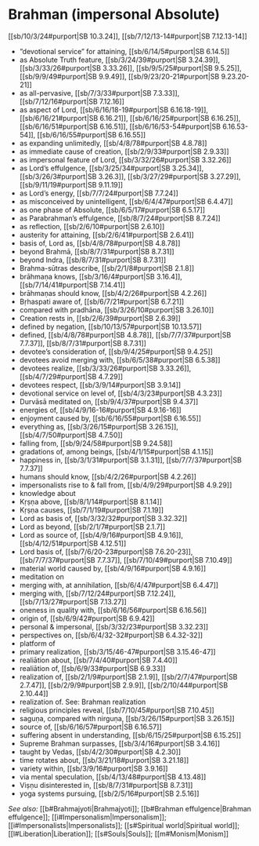 # Brahman (impersonal Absolute)

[[sb/10/3/24#purport|SB 10.3.24]], [[sb/7/12/13-14#purport|SB 7.12.13-14]]

* ”devotional service” for attaining, [[sb/6/14/5#purport|SB 6.14.5]]
* as Absolute Truth feature, [[sb/3/24/39#purport|SB 3.24.39]], [[sb/3/33/26#purport|SB 3.33.26]], [[sb/9/5/25#purport|SB 9.5.25]], [[sb/9/9/49#purport|SB 9.9.49]], [[sb/9/23/20-21#purport|SB 9.23.20-21]]
* as all-pervasive, [[sb/7/3/33#purport|SB 7.3.33]], [[sb/7/12/16#purport|SB 7.12.16]]
* as aspect of Lord, [[sb/6/16/18-19#purport|SB 6.16.18-19]], [[sb/6/16/21#purport|SB 6.16.21]], [[sb/6/16/25#purport|SB 6.16.25]], [[sb/6/16/51#purport|SB 6.16.51]], [[sb/6/16/53-54#purport|SB 6.16.53-54]], [[sb/6/16/55#purport|SB 6.16.55]]
* as expanding unlimitedly, [[sb/4/8/78#purport|SB 4.8.78]]
* as immediate cause of creation, [[sb/2/9/33#purport|SB 2.9.33]]
* as impersonal feature of Lord, [[sb/3/32/26#purport|SB 3.32.26]]
* as Lord’s effulgence, [[sb/3/25/34#purport|SB 3.25.34]], [[sb/3/26/3#purport|SB 3.26.3]], [[sb/3/27/29#purport|SB 3.27.29]], [[sb/9/11/19#purport|SB 9.11.19]]
* as Lord’s energy, [[sb/7/7/24#purport|SB 7.7.24]]
* as misconceived by unintelligent, [[sb/6/4/47#purport|SB 6.4.47]]
* as one phase of Absolute, [[sb/6/5/17#purport|SB 6.5.17]]
* as Parabrahman’s effulgence, [[sb/8/7/24#purport|SB 8.7.24]]
* as reflection, [[sb/2/6/10#purport|SB 2.6.10]]
* austerity for attaining, [[sb/2/6/41#purport|SB 2.6.41]]
* basis of, Lord as, [[sb/4/8/78#purport|SB 4.8.78]]
* beyond Brahmā, [[sb/8/7/31#purport|SB 8.7.31]]
* beyond Indra, [[sb/8/7/31#purport|SB 8.7.31]]
* Brahma-sūtras describe, [[sb/2/1/8#purport|SB 2.1.8]]
* brāhmaṇa knows, [[sb/3/16/4#purport|SB 3.16.4]], [[sb/7/14/41#purport|SB 7.14.41]]
* brāhmaṇas should know, [[sb/4/2/26#purport|SB 4.2.26]]
* Bṛhaspati aware of, [[sb/6/7/21#purport|SB 6.7.21]]
* compared with pradhāna, [[sb/3/26/10#purport|SB 3.26.10]]
* Creation rests in, [[sb/2/6/39#purport|SB 2.6.39]]
* defined by negation, [[sb/10/13/57#purport|SB 10.13.57]]
* defined, [[sb/4/8/78#purport|SB 4.8.78]], [[sb/7/7/37#purport|SB 7.7.37]], [[sb/8/7/31#purport|SB 8.7.31]]
* devotee’s consideration of, [[sb/9/4/25#purport|SB 9.4.25]]
* devotees avoid merging with, [[sb/6/5/38#purport|SB 6.5.38]]
* devotees realize, [[sb/3/33/26#purport|SB 3.33.26]], [[sb/4/7/29#purport|SB 4.7.29]]
* devotees respect, [[sb/3/9/14#purport|SB 3.9.14]]
* devotional service on level of, [[sb/4/3/23#purport|SB 4.3.23]]
* Durvāsā meditated on, [[sb/9/4/37#purport|SB 9.4.37]]
* energies of, [[sb/4/9/16-16#purport|SB 4.9.16-16]]
* enjoyment caused by, [[sb/6/16/55#purport|SB 6.16.55]]
* everything as, [[sb/3/26/15#purport|SB 3.26.15]], [[sb/4/7/50#purport|SB 4.7.50]]
* falling from, [[sb/9/24/58#purport|SB 9.24.58]]
* gradations of, among beings, [[sb/4/1/15#purport|SB 4.1.15]]
* happiness in, [[sb/3/1/31#purport|SB 3.1.31]], [[sb/7/7/37#purport|SB 7.7.37]]
* humans should know, [[sb/4/2/26#purport|SB 4.2.26]]
* impersonalists rise to & fall from, [[sb/4/9/29#purport|SB 4.9.29]]
* knowledge about 
* Kṛṣṇa above, [[sb/8/1/14#purport|SB 8.1.14]]
* Kṛṣṇa causes, [[sb/7/1/19#purport|SB 7.1.19]]
* Lord as basis of, [[sb/3/32/32#purport|SB 3.32.32]]
* Lord as beyond, [[sb/2/1/7#purport|SB 2.1.7]]
* Lord as source of, [[sb/4/9/16#purport|SB 4.9.16]], [[sb/4/12/51#purport|SB 4.12.51]]
* Lord basis of, [[sb/7/6/20-23#purport|SB 7.6.20-23]], [[sb/7/7/37#purport|SB 7.7.37]], [[sb/7/10/49#purport|SB 7.10.49]]
* material world caused by, [[sb/4/9/16#purport|SB 4.9.16]]
* meditation on 
* merging with, at annihilation, [[sb/6/4/47#purport|SB 6.4.47]]
* merging with, [[sb/7/12/24#purport|SB 7.12.24]], [[sb/7/13/27#purport|SB 7.13.27]]
* oneness in quality with, [[sb/6/16/56#purport|SB 6.16.56]]
* origin of, [[sb/6/9/42#purport|SB 6.9.42]]
* personal & impersonal, [[sb/3/32/23#purport|SB 3.32.23]]
* perspectives on, [[sb/6/4/32-32#purport|SB 6.4.32-32]]
* platform of 
* primary realization, [[sb/3/15/46-47#purport|SB 3.15.46-47]]
* realiātion about, [[sb/7/4/40#purport|SB 7.4.40]]
* realiātion of, [[sb/6/9/33#purport|SB 6.9.33]]
* realization of, [[sb/2/1/9#purport|SB 2.1.9]], [[sb/2/7/47#purport|SB 2.7.47]], [[sb/2/9/9#purport|SB 2.9.9]], [[sb/2/10/44#purport|SB 2.10.44]]
* realization of. See: Brahman realization 
* religious principles reveal, [[sb/7/10/45#purport|SB 7.10.45]]
* saguṇa, compared with nirguṇa, [[sb/3/26/15#purport|SB 3.26.15]]
* source of, [[sb/6/16/57#purport|SB 6.16.57]]
* suffering absent in understanding, [[sb/6/15/25#purport|SB 6.15.25]]
* Supreme Brahman surpasses, [[sb/3/4/16#purport|SB 3.4.16]]
* taught by Vedas, [[sb/4/2/30#purport|SB 4.2.30]]
* time rotates about, [[sb/3/21/18#purport|SB 3.21.18]]
* variety within, [[sb/3/9/16#purport|SB 3.9.16]]
* via mental speculation, [[sb/4/13/48#purport|SB 4.13.48]]
* Viṣṇu disinterested in, [[sb/8/7/31#purport|SB 8.7.31]]
* yoga systems pursuing, [[sb/2/5/16#purport|SB 2.5.16]]

*See also:* [[b#Brahmajyoti|Brahmajyoti]]; [[b#Brahman effulgence|Brahman effulgence]]; [[i#Impersonalism|Impersonalism]]; [[i#Impersonalists|Impersonalists]]; [[s#Spiritual world|Spiritual world]]; [[l#Liberation|Liberation]]; [[s#Souls|Souls]]; [[m#Monism|Monism]]

